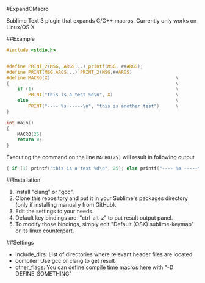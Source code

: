 #ExpandCMacro

Sublime Text 3 plugin that expands C/C++ macros. Currently only works on Linux/OS X

##Example

```C
#include <stdio.h>


#define PRINT_2(MSG, ARGS...) printf(MSG, ##ARGS);
#define PRINT(MSG,ARGS...) PRINT_2(MSG,##ARGS)
#define MACRO(X)                                              \
{                                                             \
    if (1)                                                    \
        PRINT("this is a test %d\n", X)                       \
    else                                                      \
        PRINT("---- %s -----\n", "this is another test")      \
}

int main()
{
    MACRO(25)
    return 0;
}
```

Executing the command on the line `MACRO(25)` will result in following output

```C
{ if (1) printf("this is a test %d\n", 25); else printf("---- %s -----\n", "this is another test"); }`
```


##Installation

1. Install "clang" or "gcc".
2. Clone this repository and put it in your Sublime's packages directory (only if installing manually from GitHub).
3. Edit the settings to your needs.
4. Default key bindings are:  "ctrl-alt-z" to put result output panel.
5. To modify those bindings, simply edit "Default (OSX).sublime-keymap" or its linux counterpart.

##Settings

 - include_dirs: List of directories where relevant header files are located
 - compiler: Use gcc or clang to get result
 - other_flags: You can define compile time macros here with "-D DEFINE_SOMETHING"
 
